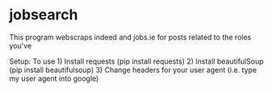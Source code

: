 # jobsearch 

This program webscraps indeed and jobs.ie for posts related to the roles you've


Setup: To use 1) Install requests (pip install requests)
 		 	   2) Install beautifulSoup (pip install beautifulsoup)
			   3) Change headers for your user agent (i.e. type my user agent into google)
